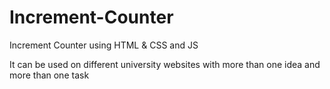 # Increment-Counter
Increment Counter using HTML &amp; CSS and JS

It can be used on different university websites with more than one idea and more than one task
